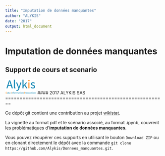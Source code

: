 ```yaml
---
title: "Imputation de données manquantes"
author: "ALYKIS"
date: "2017"
output: html_document
---
```

# Imputation de données manquantes 
## Support de cours et scenario
<img src="alykis_logo.png" width="100px" />
#### 2017 ALYKIS SAS
========================================================

Ce dépôt git contient une contribution au projet <a href="http://wikistat.fr">wikistat</a>. 

La vignette au format pdf et le scénario associé, au format .ipynb, couvrent les problématiques d'**imputation de données manquantes**.

Vous pouvez récupérer ces supports en utilisant le bouton `Download ZIP` ou en clonant directement le dépôt avec la commande `git clone https://github.com/Alykis/Donnees_manquantes.git`.
